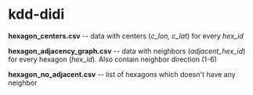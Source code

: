 # kdd-didi

**hexagon_centers.csv** -- data with centers (*c_lon, c_lat*) for every *hex_id*

**hexagon_adjacency_graph.csv** -- data with neighbors (*adjacent_hex_id*) for every hexagon (*hex_id*). Also contain neighbor direction (1-6)

**hexagon_no_adjacent.csv** -- list of hexagons which doesn't have any neighbor
